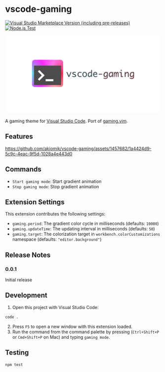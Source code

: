 # vscode-gaming

[![Visual Studio Marketplace Version (including pre-releases)](https://img.shields.io/visual-studio-marketplace/v/omi.vscode-gaming)](https://marketplace.visualstudio.com/items?itemName=omi.vscode-gaming)
[![Node.js Test](https://github.com/akiomik/vscode-gaming/actions/workflows/test.yml/badge.svg)](https://github.com/akiomik/vscode-gaming/actions/workflows/test.yml)

![banner](images/github-banner.png)

A gaming theme for [Visual Studio Code](https://azure.microsoft.com/en-us/products/visual-studio-code).
Port of [gaming.vim](https://github.com/high-moctane/gaming.vim).

## Features

https://github.com/akiomik/vscode-gaming/assets/1457682/1a4424d9-5c9c-4eac-9f5d-1028a4e443d0

## Commands

* `Start gaming mode`: Start gradient animation
* `Stop gaming mode`: Stop gradient animation

## Extension Settings

This extension contributes the following settings:

* `gaming.period`: The gradient color cycle in milliseconds (defaults: `10000`)
* `gaming.updateTime`: The updating interval in milliseconds (defaults: `50`)
* `gaming.target`: The colorization target in `workbench.colorCustomizations` namespace (defaults: `"editor.background"`)

## Release Notes

### 0.0.1

Initial release

## Development

1. Open this project with Visual Studio Code:

```bash
code .
```

2. Press `F5` to open a new window with this extension loaded.
3. Run the command from the command palette by pressing (`Ctrl+Shift+P` or `Cmd+Shift+P` on Mac) and typing `gaming mode`.

## Testing

```bash
npm test
```

